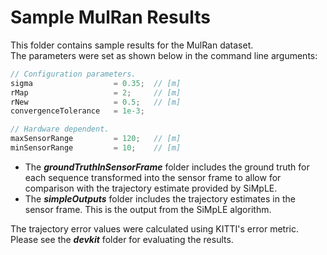 # Sample MulRan Results
This folder contains sample results for the MulRan dataset.\
The parameters were set as shown below in the command line arguments:

```cpp
// Configuration parameters.
sigma                  = 0.35;  // [m]
rMap                   = 2;     // [m]
rNew                   = 0.5;   // [m]
convergenceTolerance   = 1e-3;

// Hardware dependent.
maxSensorRange         = 120;   // [m]
minSensorRange         = 10;    // [m]
```
* The ***groundTruthInSensorFrame*** folder includes the ground truth for each sequence transformed into the sensor frame to allow for comparison with the trajectory estimate provided by SiMpLE.
* The ***simpleOutputs*** folder includes the trajectory estimates in the sensor frame. This is the output from the SiMpLE algorithm.

The trajectory error values were calculated using KITTI's error metric.
Please see the ***devkit*** folder for evaluating the results. 